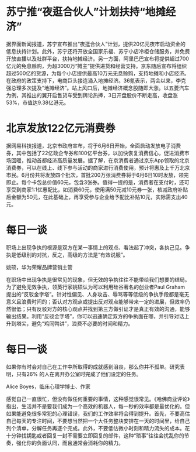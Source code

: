 # 苏宁推“夜逛合伙人”计划扶持“地摊经济”

据界面新闻报道，苏宁宣布推出“夜逛合伙人”计划，提供20亿元夜市启动资金的低息扶持计划。此外，苏宁还将开放全国家乐福、苏宁小店冷柜仓储服务，并免费开放直播以及社群平台，扶持地摊经济。另一方面，阿里巴巴宣布将提供超过700亿元的免息赊购，为超3000万“摊主”提供进货和经营支持。京东随后宣布将组织超过500亿的货源，为每个小店提供最高10万元无息赊购，支持地摊和小店经济。在政府的政策支持下，电商巨头接连涌入地摊经济。36氪表示，两会以来，李克强总理多次提及“地摊经济”。站上风口后，地摊经济概念股随即大涨。以五菱汽车为例，其推出的翼开启售货车受到舆论热捧，3日开盘股价不断走高，收盘涨53%，市值达9.38亿港元。

# 北京发放122亿元消费券

据网易科技报道，北京市政府宣布，将于6月6日开始，全面启动发放电子消费券，其中包括了22亿政企专券和100亿平台券，以加快恢复消费信心，促进消费市场回暖，推动首都经济高质量发展。据了解，在京消费者通过京东App领取的北京消费券，可以在线上、线下参与活动的商家进行消费使用，预计将惠及上千万北京市民。6月份共将发放四个批次，首批200万张消费券将于6月6日10时发放，领完即止。每个卡包总价值60元，包含3张券。值得一提的是，消费者在支付时，还可享受到商家1:1优惠配比，如消费60元，使用满50元减10元券一张，核减政府补贴后金额为50元，在此基础上，再享受参与企业给予配比补贴10元，实际需支出40元。

# 每日一谈 

职场上出现争执的根源是双方在某一事情上的观点、看法起了冲突，各执己见。争执是低级别的对抗，反之，高级的方法是“有效说服”。

姚硕，华为荣耀品牌营销主管

在职场中出现争执是很常见的现象，但无效的争执往往不能带给我们想要的结局。为了避免无效争执，领英行家姚硕认为可以利用硅谷著名的创业者Paul Graham提出的“反驳金字塔”。针对性偏见、人身攻击、辱骂等等低级的争执手段都是毫无意义且浪费时间的；否认对方观点或提出反对观点能够带来一定的进展，但效率仍然很低；只有反驳对方的核心观点并找到第三方做引证才是真正有效的沟通，能够输出结果。利用“反驳金字塔”，你可以迅速确定双方的争执面在哪，并引导对话上升到塔尖，避免“鸡同鸭讲”，浪费不必要的时间和精力。

# 每日一谈

如果你有时会对自己在工作中所取得的成就感到沮丧，那么你并不孤单。研究表明，只有26% 的人在离开办公室时完成了他们设定的任务。

Alice Boyes，临床心理学博士、作家

感觉自己一直很忙，但没有做任何重要的事情，这种感觉很常见。《哈佛商业评论》指出，生活并不是要我们成为一个高效的机器人，每一秒的效率都是最优化的。但如果能避免很多常犯的心理错误，我们的工作效率将会得到提升。首先，不要高估自己每天的专注时间，不要想当然把一个大任务整块安排在一天的时间里，给自己列个清单，分解任务再逐个完成。此外，不要低估微小时刻和精力流失的成本。花十分钟找钥匙或者回复一封不需要立即回复的邮件，这种“琐事”往往会扰乱你的节奏，强化你的负面认同，而且通常会消耗你的精力。
